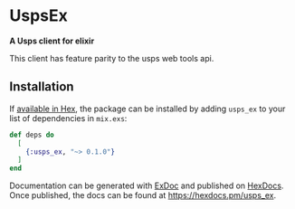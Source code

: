 # UspsEx

**A Usps client for elixir**

This client has feature parity to the usps web tools api.

## Installation

If [available in Hex](https://hex.pm/docs/publish), the package can be installed
by adding `usps_ex` to your list of dependencies in `mix.exs`:

```elixir
def deps do
  [
    {:usps_ex, "~> 0.1.0"}
  ]
end
```

Documentation can be generated with [ExDoc](https://github.com/elixir-lang/ex_doc)
and published on [HexDocs](https://hexdocs.pm). Once published, the docs can
be found at <https://hexdocs.pm/usps_ex>.

